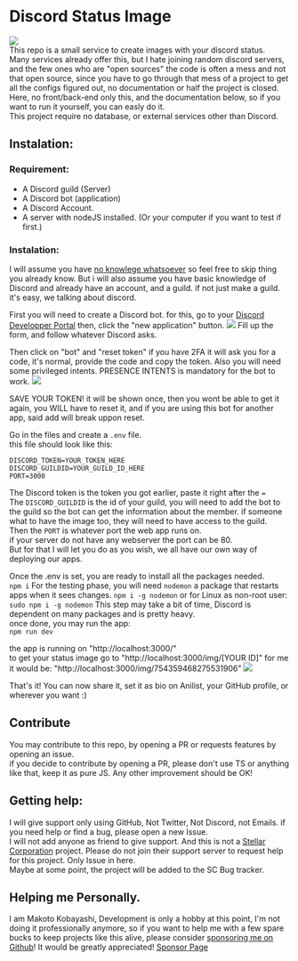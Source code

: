 # Discord Status Image  
![](https://discord-status.asthriona.com/img/754359468275531906?)  
This repo is a small service to create images with your discord status.  
Many services already offer this, but I hate joining random discord servers, and the few ones who are "open sources" the code is often a mess
and not that open source, since you have to go through that mess of a project to get all the configs figured out, no documentation or half the project is closed. 
Here, no front/back-end only this, and the documentation below, so if you want to run it yourself, you can easly do it.   
This project require no database, or external services other than Discord.  
  
## Instalation:
### Requirement: 
  - A Discord guild (Server)
  - A Discord bot (application)
  - A Discord Account.
  - A server with nodeJS installed. (Or your computer if you want to test if first.)

### Instalation: 
I will assume you have [no knowlege whatsoever](https://www.youtube.com/watch?v=fFcyqHzyhoQ) so feel free to skip thing you already know. But i will also assume you have 
basic knowledge of Discord and already have an account, and a guild. if not just make a guild. it's easy, we talking about discord. 

First you will need to create a Discord bot. for this, go to your [Discord Developper Portal](https://discord.com/developers/applications) then, click the "new application" button.
![](https://cdn.asthriona.com/i/2024/01/firefox_240131_0738AM28130.png)
Fill up the form, and follow whatever Discord asks.  
  
Then click on "bot" and "reset token" if you have 2FA it will ask you for a code, it's normal, provide the code and copy the token. 
Also you will need some privileged intents. 
PRESENCE INTENTS is mandatory for the bot to work.
![](https://cdn.asthriona.com/i/2024/01/firefox_240131_0745AM55280.png)  

SAVE YOUR TOKEN! it will be shown once, then you wont be able to get it again, you WILL have to reset it, and if you are using this bot for another app, said add will break uppon reset.  
  
Go in the files and create a `.env` file.  
this file should look like this: 
```
DISCORD_TOKEN=YOUR_TOKEN_HERE
DISCORD_GUILDID=YOUR_GUILD_ID_HERE
PORT=3000
```
The Discord token is the token you got earlier, paste it right after the `=`  
The `DISCORD_GUILDID` is the id of your guild, you will need to add the bot to the guild so the bot can get the information about the member.
if someone what to have the image too, they will need to have access to the guild.  
Then the `PORT` is whatever port the web app runs on.  
if your server do not have any webserver the port can be 80.  
But for that I will let you do as you wish, we all have our own way of deploying our apps. 

Once the .env is set, you are ready to install all the packages needed.  
`npm i`
For the testing phase, you will need `nodemon` a package that restarts apps when it sees changes.
`npm i -g nodemon`
or for Linux as non-root user: 
`sudo npm i -g nodemon`
This step may take a bit of time, Discord is dependent on many packages and is pretty heavy.  
once done, you may run the app:  
`npm run dev`

the app is running on "http://localhost:3000/"  
to get your status image go to "http://localhost:3000/img/[YOUR ID]"
for me it would be: "http://localhost:3000/img/754359468275531906" 
![](https://cdn.asthriona.com/i/2024/01/WindowsTerminal_240131_0752AM26864.png)

That's it! You can now share it, set it as bio on Anilist, your GitHub profile, or wherever you want :)

## Contribute
You may contribute to this repo, by opening a PR or requests features by opening an issue.  
if you decide to contribute by opening a PR, please don't use TS or anything like that, keep it as pure JS.
Any other improvement should be OK!  

## Getting help:
I will give support only using GitHub, Not Twitter, Not Discord, not Emails. 
if you need help or find a bug, please open a new Issue.  
I will not add anyone as friend to give support. And this is not a [Stellar Corporation](https://github.com/Yukiko-Dev-Team) project. 
Please do not join their support server to request help for this project. Only Issue in here.  
Maybe at some point, the project will be added to the SC Bug tracker.  
  
## Helping me Personally. 
I am Makoto Kobayashi, Development is only a hobby at this point, I'm not doing it professionally anymore, so if you want to help me with a few spare bucks to keep projects like this alive, 
please consider [sponsoring me on Github](https://github.com/sponsors/Asthriona)!
It would be greatly appreciated!
[Sponsor Page](https://github.com/sponsors/Asthriona)
